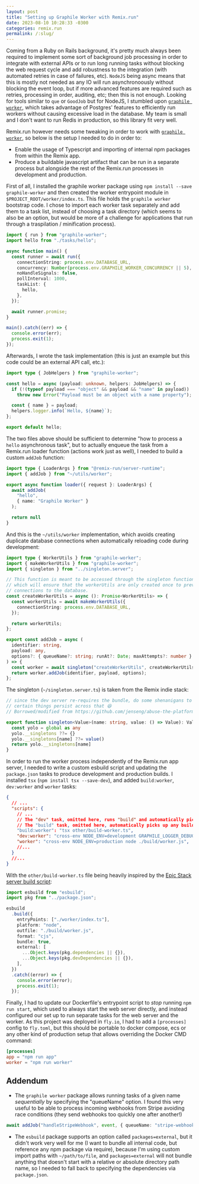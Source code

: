 ```yaml
---
layout: post
title: "Setting up Graphile Worker with Remix.run"
date: 2023-08-10 10:28:33 -0300
categories: remix.run
permalink: /:slug/
---
```


Coming from a Ruby on Rails background, it's pretty much always been required to implement some sort of background job processing in order to integrate with external APIs or to run long running tasks without blocking the web request cycle and add robustness to the integration (with automated retries in case of failures, etc). `NodeJS` being async means that this is mostly not needed as any IO will run asynchronoously without blocking the event loop, but if more advanced features are required such as retries, processing in order, auditing, etc; then this is not enough. Looking for tools similar to `que` or `GoodJob` but for NodeJS, I stumbled upon [`graphile worker`](https://github.com/graphile/worker), which takes advantage of Postgres' features to efficiently run workers without causing excessive load in the database. My team is small and I don't want to run Redis in production, so this library fit very well.

Remix.run however needs some tweaking in order to work with [`graphile worker`](https://github.com/graphile/worker), so below is the setup I needed to do in order to:
- Enable the usage of Typescript and importing of internal npm packages from within the Remix app.
- Produce a buildable javascript artifact that can be run in a separate process but alongside the rest of the Remix.run processes in development and production.

First of all, I installed the graphile worker package using `npm install --save graphile-worker` and then created the worker entrypoint module in `$PROJECT_ROOT/worker/index.ts`. This file holds the `graphile worker` bootstrap code. I chose to import each worker task separately and add them to a task list, instead of choosing a task directory (which seems to also be an option, but would be more of a challenge for applications that run through a traspilation / minification process).

```typescript
import { run } from "graphile-worker";
import hello from "./tasks/hello";

async function main() {
  const runner = await run({
    connectionString: process.env.DATABASE_URL,
    concurrency: Number(process.env.GRAPHILE_WORKER_CONCURRENCY || 5),
    noHandleSignals: false,
    pollInterval: 1000,
    taskList: {
      hello,
    },
  });

  await runner.promise;
}

main().catch((err) => {
  console.error(err);
  process.exit(1);
});
```

Afterwards, I wrote the task implementation (this is just an example but this code could be an external API call, etc.):

```typescript
import type { JobHelpers } from "graphile-worker";

const hello = async (payload: unknown, helpers: JobHelpers) => {
  if (!(typeof payload === "object" && payload && "name" in payload))
    throw new Error("Payload must be an object with a name property");

  const { name } = payload;
  helpers.logger.info(`Hello, ${name}`);
};

export default hello;
```

The two files above should be sufficient to determine "how to process a `hello` asynchronous task", but to actually enqueue the task from a Remix.run loader function (actions work just as well), I needed to build a custom `addJob` function:

```typescript
import type { LoaderArgs } from "@remix-run/server-runtime";
import { addJob } from "~/utils/worker";

export async function loader({ request }: LoaderArgs) {
  await addJob(
    "hello",
    { name: "Graphile Worker" }
  );

  return null
}
```

And this is the `~/utils/worker` implementation, which avoids creating duplicate database connections when automatically reloading code during development:

```typescript
import type { WorkerUtils } from "graphile-worker";
import { makeWorkerUtils } from "graphile-worker";
import { singleton } from "../singleton.server";

// This function is meant to be accessed through the singleton function,
// which will ensure that the workerUtils are only created once to prevent duplicate
// connections to the database.
const createWorkerUtils = async (): Promise<WorkerUtils> => {
  const workerUtils = await makeWorkerUtils({
    connectionString: process.env.DATABASE_URL,
  });

  return workerUtils;
};

export const addJob = async (
  identifier: string,
  payload: any,
  options?: { queueName?: string; runAt?: Date; maxAttempts?: number }
) => {
  const worker = await singleton("createWorkerUtils", createWorkerUtils);
  return worker.addJob(identifier, payload, options);
};
```

The singleton (`~/singleton.server.ts`) is taken from the Remix indie stack:

```typescript
// since the dev server re-requires the bundle, do some shenanigans to make
// certain things persist across that 😆
// Borrowed/modified from https://github.com/jenseng/abuse-the-platform/blob/2993a7e846c95ace693ce61626fa072174c8d9c7/app/utils/singleton.ts

export function singleton<Value>(name: string, value: () => Value): Value {
  const yolo = global as any
  yolo.__singletons ??= {}
  yolo.__singletons[name] ??= value()
  return yolo.__singletons[name]
}
```

In order to run the worker process independently of the Remix.run app server, I needed to write a custom esbuild script and updating the `package.json` tasks to produce development and production builds. I installed `tsx` (`npm install tsx --save-dev`), and added `build:worker`, `dev:worker` and `worker` tasks:

```json
{
  // ...
  "scripts": {
    // ...
    // The "dev" task, omitted here, runs "build" and automatically picks up any dev:* task.
    // The "build" task, omitted here, automatically picks up any build:* task.
    "build:worker": "tsx other/build-worker.ts",
    "dev:worker": "cross-env NODE_ENV=development GRAPHILE_LOGGER_DEBUG=1 nodemon --require dotenv/config build/worker.js --watch build/worker.js",
    "worker": "cross-env NODE_ENV=production node ./build/worker.js",
    //...
  }
  //...
}
```

With the `other/build-worker.ts` file being heavily inspired by the [Epic Stack server build script](https://github.com/epicweb-dev/epic-stack/blob/1e310c24d8b5339bfe797794102cbc9f6ea069a6/other/build-server.ts):

```typescript
import esbuild from "esbuild";
import pkg from "../package.json";

esbuild
  .build({
    entryPoints: ["./worker/index.ts"],
    platform: "node",
    outfile: "./build/worker.js",
    format: "cjs",
    bundle: true,
    external: [
      ...Object.keys(pkg.dependencies || {}),
      ...Object.keys(pkg.devDependencies || {}),
    ],
  })
  .catch((error) => {
    console.error(error);
    process.exit(1);
  });
```

Finally, I had to update our Dockerfile's entrypoint script to _stop_ running `npm run start`, which used to always start the web server directly, and instead configured our set up to run separate tasks for the web server and the worker. As this project was deployed in `fly.io`, I had to add a `[processes]` config to `fly.toml`, but this should be portable to docker compose, ecs or any other kind of production setup that allows overriding the Docker CMD command:

```toml
[processes]
app = "npm run app"
worker = "npm run worker"

```


## Addendum
- The `graphile worker` package allows running tasks of a given name _sequentially_ by specifying the "queueName" option. I found this very useful to be able to process incoming webhooks from Stripe avoiding race conditions (they send webhooks too quickly one after another!)
```typescript
await addJob("handleStripeWebhook", event, { queueName: "stripe-webhooks" });
```

- The `esbuild` package supports an option called `packages=external`, but it didn't work very well for me (I want to bundle all internal code, but reference any npm package via require), because I'm using custom import paths with `~/path/to/file`, and `packages=external` will not bundle anything that doesn't start with a relative or absolute directory path name, so I needed to fall back to specifying the dependencies via `package.json`.

